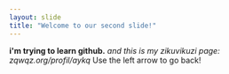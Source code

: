 ```yaml
---
layout: slide
title: "Welcome to our second slide!"
---
```

__i'm trying to **learn** github.__ *and this is my zikuvikuzi page: zqwqz.org/profil/aykq*
Use the left arrow to go back!
